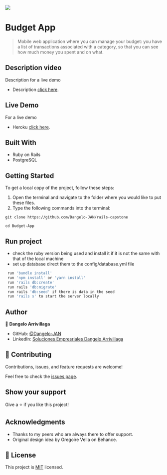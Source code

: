 ![](https://img.shields.io/badge/Microverse-blueviolet)
# Budget App

> Mobile web application where you can manage your budget: you have a list of transactions associated with a category, so that you can see how much money you spent and on what.


## Description video

Description for a live demo
- Description [click here](https://www.loom.com/share/c7b3a9b28b7e4535835c51e377281d9c).
## Live Demo

For a live demo
- Heroku [click here](https://rails-capstone.herokuapp.com/).

## Built With

- Ruby on Rails
- PostgreSQL

## Getting Started

To get a local copy of the project, follow these steps: 
1. Open the terminal and navigate to the folder where you would like to put these files.
2. Type the following commands into the terminal: 
 ```
 git clone https://github.com/Dangelo-JAN/rails-capstone
 ```
 ```
 cd Budget-App
 ```

## Run project

- check the ruby version being used and install it if it is not the same with that of the local machine
- set up database direct them to the config/database.yml file

```bash
 run 'bundle install'
 run 'npm install' or 'yarn install'
 run 'rails db:create'
 run rails 'db:migrate'
 run rails 'db:seed' if there is data in the seed
 run 'rails s' to start the server locally
```


## Author

👤 **Dangelo Arrivillaga**

- GitHub: [@Dangelo-JAN](https://github.com/Dangelo-JAN)
- LinkedIn: [Soluciones Empresriales Dangelo Arrivillaga](https://www.linkedin.com/in/soluciones-empresariales-dangelo-arrivillaga-2a144718a/)

## 🤝 Contributing
  
Contributions, issues, and feature requests are welcome!

Feel free to check the [issues page](https://github.com/Dangelo-JAN/rails-capstone/issues).

## Show your support

Give a ⭐️ if you like this project!

## Acknowledgments

- Thanks to my peers who are always there to offer support.
- Original design idea by Gregoire Vella on Behance.

## 📝 License

This project is [MIT](./LICENSE) licensed.
